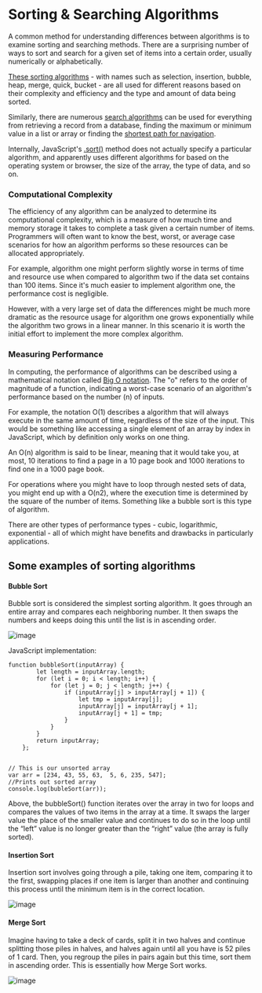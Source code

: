 # Sorting & Searching Algorithms

A common method for understanding differences between algorithms is to examine sorting and searching methods. 
There are a surprising number of ways to sort and search for a given set of items into a certain order, usually numerically or alphabetically.

[These sorting algorithms](https://en.wikipedia.org/wiki/Sorting_algorithm) - with names such as selection, insertion, bubble, heap, merge, quick, bucket - are all 
used for different reasons based on their complexity and efficiency and the type and amount of data being sorted.

Similarly, there are numerous [search algorithms](https://en.wikipedia.org/wiki/Search_algorithm) can be used for everything from retrieving a record from a database, finding the 
maximum or minimum value in a list or array or finding the [shortest path for navigation](https://en.wikipedia.org/wiki/Travelling_salesman_problem). 

Internally, JavaScript's [.sort()](https://tc39.es/ecma262/#sec-array.prototype.sort) method does not actually specify a particular algorithm, and apparently uses different algorithms for based on the operating system or browser, the size of the array, the type of data, and so on.

### Computational Complexity 

The efficiency of any algorithm can be analyzed to determine its computational complexity, which is a measure of how much time and memory storage it takes to complete a task given a certain number of items. Programmers will often want to know the best, worst, or average case scenarios for how an algorithm performs so these resources can be allocated appropriately.

For example, algorithm one might perform slightly worse in terms of time and resource use when compared to algorithm two if the data set contains than 100 items. Since it's much easier to implement algorithm one, the performance cost is negligible.

However, with a very large set of data the differences might be much more dramatic as the resource usage for algorithm one grows exponentially while the algorithm two grows in a linear manner. In this scenario it is worth the initial effort to implement the more complex algorithm.

### Measuring Performance
In computing, the performance of algorithms can be described using a mathematical notation called [Big O notation](https://en.wikipedia.org/wiki/Big_O_notation). The "o" refers to the order of magnitude of a function, indicating a worst-case scenario of an algorithm's performance based on the number (n) of inputs.

For example, the notation O(1) describes a algorithm that will always execute in the same amount of time, regardless of the size of the input. This would be something like accessing a single element of an array by index in JavaScript, which by definition only works on one thing.

An O(n) algorithm is said to be linear, meaning that it would take you, at most, 10 iterations to find a page in a 10 page book and 1000 iterations to find one in a 1000 page book.

For operations where you might have to loop through nested sets of data, you might end up with a O(n2), where the execution time is determined by the square of the number of items. Something like a bubble sort is this type of algorithm.

There are other types of performance types - cubic, logarithmic, exponential - all of which might have benefits and drawbacks in particularly applications.

## Some examples of sorting algorithms

#### Bubble Sort

Bubble sort is considered the simplest sorting algorithm. It goes through an entire array and compares each neighboring number. It then swaps the numbers and keeps doing this until the list is in ascending order.

![image](https://miro.medium.com/max/600/1*1MiLjMYgr2r2fDORCJn89w.gif)

JavaScript implementation:

```
function bubbleSort(inputArray) {
		let length = inputArray.length;
		for (let i = 0; i < length; i++) {
			for (let j = 0; j < length; j++) {
				if (inputArray[j] > inputArray[j + 1]) {
					let tmp = inputArray[j];
					inputArray[j] = inputArray[j + 1];
					inputArray[j + 1] = tmp;
				}
			}
		}
		return inputArray;
	};
  
  
// This is our unsorted array
var arr = [234, 43, 55, 63,  5, 6, 235, 547];
//Prints out sorted array
console.log(bubleSort(arr));
```

Above, the bubbleSort() function iterates over the array in two for loops and compares the values of two items in the array at a time. It swaps the larger value the place of the smaller value and continues to do so in the loop until the “left” value is no longer greater than the “right” value (the array is fully sorted).

#### Insertion Sort

Insertion sort involves going through a pile, taking one item, comparing it to the first, swapping places if one item is larger than another and continuing this process until the minimum item is in the correct location.

![image](https://miro.medium.com/max/1102/1*krA0OFxEDgi8hVHJffCi4w.gif)


#### Merge Sort

Imagine having to take a deck of cards, split it in two halves and continue splitting those piles in halves, and halves again until all you have is 52 piles of 1 card. Then, you regroup the piles in pairs again but this time, sort them in ascending order. This is essentially how Merge Sort works.

![image](https://miro.medium.com/max/600/1*bmfRxyIQZEK0Iu5T6YV1sw.gif)




